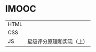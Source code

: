 # IMOOC
<table>
  <tr><td rowspan="1">HTML</td>
      
    
  </tr>
  
  <tr><td rowspan="1">CSS</td>
  
  </tr>
  
   <tr><td rowspan="1">JS</td>
       <td>星级评分原理和实现（上）</td>
  </tr>
  
</table>
